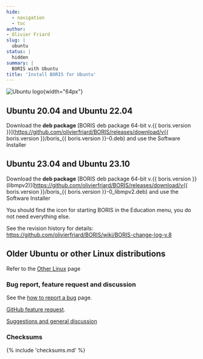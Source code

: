 ```yaml
---
hide:
  - navigation
  - toc
author:
- Olivier Friard
slug: |
  ubuntu
status: |
  hidden
summary: |
  BORIS with Ubuntu
title: 'Install BORIS for Ubuntu'
---
```


![Ubuntu logo](https://upload.wikimedia.org/wikipedia/commons/thumb/9/94/Ubuntu_logoib.svg/240px-Ubuntu_logoib.svg.png){width="64px"}

## Ubuntu 20.04 and Ubuntu 22.04

Download the **deb package** [BORIS deb package 64-bit
v.{{ boris.version }}](https://github.com/olivierfriard/BORIS/releases/download/v{{ boris.version }}/boris_{{ boris.version }}-0.deb)
and use the Software Installer




## Ubuntu 23.04 and Ubuntu 23.10

Download the **deb package** [BORIS deb package 64-bit v.{{ boris.version }}
(libmpv2)](https://github.com/olivierfriard/BORIS/releases/download/v{{ boris.version }}/boris_{{ boris.version }}-0_libmpv2.deb)
and use the Software Installer

You should find the icon for starting BORIS in the Education menu, you
do not need everything else.

See the revision history for details:
<https://github.com/olivierfriard/BORIS/wiki/BORIS-change-log-v.8>




## Older Ubuntu or other Linux distributions

Refer to the [Other Linux](other_linux.md) page



### Bug report, feature request and discussion


See the [how to report a bug](report_a_bug.md) page.

[GitHub feature
request](https://github.com/olivierfriard/BORIS/issues/new?assignees=&labels=feature+request&template=feature_request.md&title=).

[Suggestions and general
discussion](https://github.com/olivierfriard/BORIS/discussions)

### Checksums

{% include 'checksums.md' %}

